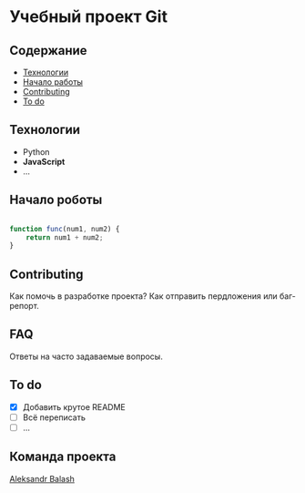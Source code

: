 # Учебный проект Git

## Содержание
- [Технологии](#технологии)
- [Начало работы](#начало-работы)
- [Contributing](#contributing)
- [To do](#to-do)

## Технологии
- Python
- **JavaScript**
- ...

## Начало роботы

```javascript

function func(num1, num2) {
    return num1 + num2;
}

```

## Contributing
Как помочь в разработке проекта? Как отправить пердложения или баг-репорт.

## FAQ
Ответы на часто задаваемые вопросы.

## To do
- [x] Добавить крутое README 
- [ ] Всё переписать
- [ ] ...

## Команда проекта
[Aleksandr Balash](http://www.veleslab.ru)
